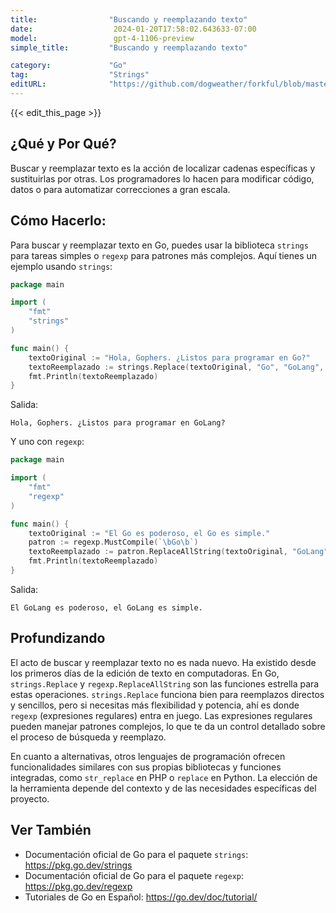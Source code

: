 ```yaml
---
title:                "Buscando y reemplazando texto"
date:                  2024-01-20T17:58:02.643633-07:00
model:                 gpt-4-1106-preview
simple_title:         "Buscando y reemplazando texto"

category:             "Go"
tag:                  "Strings"
editURL:              "https://github.com/dogweather/forkful/blob/master/content/es/go/searching-and-replacing-text.md"
---
```


{{< edit_this_page >}}

## ¿Qué y Por Qué?
Buscar y reemplazar texto es la acción de localizar cadenas específicas y sustituirlas por otras. Los programadores lo hacen para modificar código, datos o para automatizar correcciones a gran escala.

## Cómo Hacerlo:

Para buscar y reemplazar texto en Go, puedes usar la biblioteca `strings` para tareas simples o `regexp` para patrones más complejos. Aquí tienes un ejemplo usando `strings`:

```Go
package main

import (
    "fmt"
    "strings"
)

func main() {
    textoOriginal := "Hola, Gophers. ¿Listos para programar en Go?"
    textoReemplazado := strings.Replace(textoOriginal, "Go", "GoLang", -1)
    fmt.Println(textoReemplazado)
}
```

Salida:
```
Hola, Gophers. ¿Listos para programar en GoLang?
```

Y uno con `regexp`:

```Go
package main

import (
    "fmt"
    "regexp"
)

func main() {
    textoOriginal := "El Go es poderoso, el Go es simple."
    patron := regexp.MustCompile(`\bGo\b`)
    textoReemplazado := patron.ReplaceAllString(textoOriginal, "GoLang")
    fmt.Println(textoReemplazado)
}
```

Salida:
```
El GoLang es poderoso, el GoLang es simple.
```

## Profundizando

El acto de buscar y reemplazar texto no es nada nuevo. Ha existido desde los primeros días de la edición de texto en computadoras. En Go, `strings.Replace` y `regexp.ReplaceAllString` son las funciones estrella para estas operaciones. `strings.Replace` funciona bien para reemplazos directos y sencillos, pero si necesitas más flexibilidad y potencia, ahí es donde `regexp` (expresiones regulares) entra en juego. Las expresiones regulares pueden manejar patrones complejos, lo que te da un control detallado sobre el proceso de búsqueda y reemplazo.

En cuanto a alternativas, otros lenguajes de programación ofrecen funcionalidades similares con sus propias bibliotecas y funciones integradas, como `str_replace` en PHP o `replace` en Python. La elección de la herramienta depende del contexto y de las necesidades específicas del proyecto.

## Ver También

- Documentación oficial de Go para el paquete `strings`: https://pkg.go.dev/strings
- Documentación oficial de Go para el paquete `regexp`: https://pkg.go.dev/regexp
- Tutoriales de Go en Español: https://go.dev/doc/tutorial/
